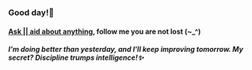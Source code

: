
###   Good day!👋
####    <a href ="mailto:amicableycot@gmail.com"> Ask || aid about anything</a>, follow me you are not lost (~_^)
#####     I'm doing better than yesterday, and I'll keep improving tomorrow. My secret? Discipline trumps intelligence!✨
<!--
- **lewiskirori/lewiskirori** is a ✨ _special_ ✨ repository!
- 🔭 I’m currently working on ...
- 🌱 I’m currently learning ...
- 👯 I’m looking to collaborate on ...
- 🤔 I’m looking for help with ...
- 💬 Ask me about ...
- 📫 How to reach me: ...
- 😄 Pronouns: ...
- ⚡ Fun fact: ...
- Avant-garde || forward-looking || progressive || revolutionary || ...
- Allied: in combination || working together with && Skilled craftsmanship allied to advanced technology.
- SOftware ARchitect ASpirant.
- The Future and the Present.
-->                                                     

